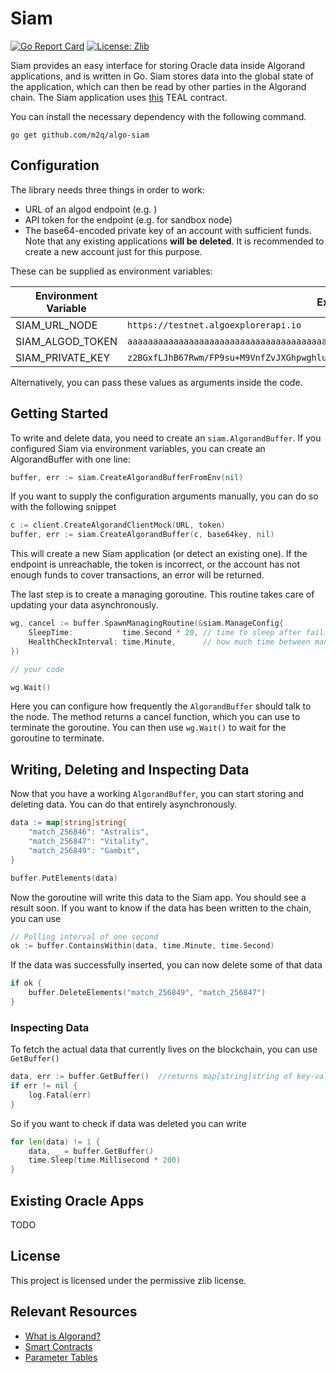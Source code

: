 # Siam

[![Go Report Card](https://goreportcard.com/badge/github.com/m2q/algo-siam)](https://goreportcard.com/report/github.com/m2q/algo-siam)
[![License: Zlib](https://img.shields.io/badge/License-Zlib-blue.svg)](https://opensource.org/licenses/Zlib)

Siam provides an easy interface for storing Oracle data inside Algorand applications, and is written in Go. Siam stores
data into the global state of the application, which can then be read by other parties in the Algorand chain. The Siam
application uses [this](./client/approval.teal) TEAL contract.

You can install the necessary dependency with the following command.

```
go get github.com/m2q/algo-siam
```

## Configuration

The library needs three things in order to work:

* URL of an algod endpoint (e.g. )
* API token for the endpoint (e.g. for sandbox node)
* The base64-encoded private key of an account with sufficient funds. Note that any existing applications **will be
  deleted**. It is recommended to create a new account just for this purpose.

These can be supplied as environment variables:

| Environment Variable      | Example value |
| ----------- | ----------- |
| SIAM_URL_NODE      | `https://testnet.algoexplorerapi.io`       |
| SIAM_ALGOD_TOKEN   | `aaaaaaaaaaaaaaaaaaaaaaaaaaaaaaaaaaaaaaaaaaaaaaaaaaaaaaaaaaaaaaaa`        |
| SIAM_PRIVATE_KEY | `z2BGxfLJhB67Rwm/FP9su+M9VnfZvJXGhpwghlujZcWFWZbaa0jgJ4eO1IWsvNKRFw8bLQUnK2nRa+YmLNvQCA==`

Alternatively, you can pass these values as arguments inside the code.

## Getting Started

To write and delete data, you need to create an `siam.AlgorandBuffer`. If you configured Siam via environment variables,
you can create an AlgorandBuffer with one line:

```go
buffer, err := siam.CreateAlgorandBufferFromEnv(nil)
```

If you want to supply the configuration arguments manually, you can do so with the following snippet

```go
c := client.CreateAlgorandClientMock(URL, token)
buffer, err := siam.CreateAlgorandBuffer(c, base64key, nil)
```

This will create a new Siam application (or detect an existing one). If the endpoint is unreachable, the token is incorrect, or the account has not enough funds to cover transactions, an error will be returned.

The last step is to create a managing goroutine. This routine takes care of updating your data asynchronously.

```go
wg, cancel := buffer.SpawnManagingRoutine(&siam.ManageConfig{
	SleepTime:           time.Second * 20, // time to sleep after failing to connect to node
	HealthCheckInterval: time.Minute,      // how much time between mandatory node health checks
})

// your code

wg.Wait()
```
Here you can configure how frequently the `AlgorandBuffer` should talk to the node. The method returns a cancel function, which you can use to terminate the goroutine. You can then use `wg.Wait()` to wait for the goroutine to terminate. 

## Writing, Deleting and Inspecting Data

Now that you have a working `AlgorandBuffer`, you can start storing and deleting data. You can do that entirely
asynchronously.

```go
data := map[string]string{
    "match_256846": "Astralis",
    "match_256847": "Vitality",
    "match_256849": "Gambit",
}

buffer.PutElements(data)
```
Now the goroutine will write this data to the Siam app. You should see a result soon. If you want to know if the data has been written to the chain, you can use
```go
// Polling interval of one second
ok := buffer.ContainsWithin(data, time.Minute, time.Second)
``` 

If the data was successfully inserted, you can now delete some of that data

```go
if ok {
    buffer.DeleteElements("match_256849", "match_256847")
}
```
### Inspecting Data
To fetch the actual data that currently lives on the blockchain, you can use `GetBuffer()`
```go
data, err := buffer.GetBuffer()  //returns map[string]string of key-value store
if err != nil {
    log.Fatal(err)
}
```

So if you want to check if data was deleted you can write
```go
for len(data) != 1 {
    data, _ = buffer.GetBuffer()
    time.Sleep(time.Millisecond * 200)
}
``` 
## Existing Oracle Apps

TODO

## License

This project is licensed under the permissive zlib license.

## Relevant Resources

* [What is Algorand?](https://developer.algorand.org/docs/get-started/basics/why_algorand/)
* [Smart Contracts](https://developer.algorand.org/docs/get-details/dapps/smart-contracts/)
* [Parameter Tables](https://developer.algorand.org/docs/get-details/parameter_tables/#stateful-smart-contract-constraints)